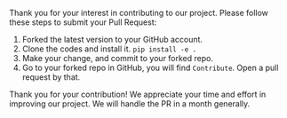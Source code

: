 Thank you for your interest in contributing to our project. Please follow these steps to submit your Pull Request:

1. Forked the latest version to your GitHub account.
2. Clone the codes and install it. `pip install -e .`
3. Make your change, and commit to your forked repo.
4. Go to your forked repo in GitHub, you will find `Contribute`. Open a pull request by that.

Thank you for your contribution! We appreciate your time and effort in improving our project. We will handle the PR in a month generally.
